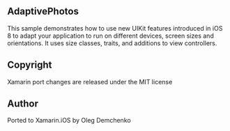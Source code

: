 AdaptivePhotos
--------------

This sample demonstrates how to use new UIKit features introduced in iOS 8 to adapt your application to run on different devices, screen sizes and orientations. It uses size classes, traits, and additions to view controllers.

Copyright
---------

Xamarin port changes are released under the MIT license

Author
------

Ported to Xamarin.iOS by Oleg Demchenko
